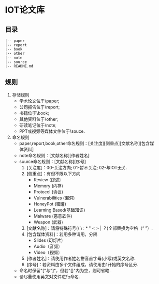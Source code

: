 # IOT论文库  
## 目录  

    |-- paper
    |-- report
    |-- book
    |-- other
	|-- note
    |-- source
    |-- README.md
## 规则
1. 存储规则
    - 学术论文位于\paper;
    - 公司报告位于\report;
    - 书籍位于\book;
    - 其他资料位于\other;
    - 研读笔记位于\note;
    - PPT或视频等媒体文件位于\souce.
2. 命名规则
    - paper,report,book,other命名规则：[关注度][侧重点][文献名称][包含媒体资料]
    - note命名规则：[文献名称][作者姓名]
    - source命名规则：[文献名称][序号]
        1. [关注度]：00-关注方向; 01-暂不关注; 02-与IOT无关.
        2. [侧重点]：有但不限以下方向
            - Review (综述)
            - Memory (内存)
            - Protocol (协议)
            - Vulnerabilities (漏洞)
            - HoneyPot (蜜罐)
            - Learning Based(基础知识)
            - Malware (恶意软件)
            - Weapon (武器)
        3. [文献名称]：请将特殊符号(/ \ : * " < > | ？)全部替换为空格（“ ”）.
        4. [包含媒体资料]：若用多种请用，分隔
            - Slides (幻灯片)
            - Audio（音频）
            - Video（视频）
        5. [作者姓名]：请使用作者姓名拼音首字母(小写)或英文名称.
        6. [序号]：若资料由多个文件组成，请使用由1开始的序号区分.
    - 命名时保留"["与"]"，但若"[]"内为空，则可省略.
    - 请尽量使用英文对文件进行命名.


